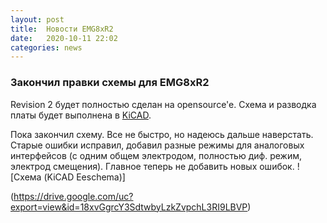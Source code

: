 ```yaml
---
layout: post
title:  Новости EMG8xR2
date:   2020-10-11 22:02
categories: news
---
```

### Закончил правки схемы для EMG8xR2

Revision 2 будет полностью сделан на opensource'e. Схема и разводка платы будет выполнена в [KiCAD](https://kicad-pcb.org/).

Пока закончил схему. Все не быстро, но надеюсь дальше наверстать. Старые ошибки исправил, добавил разные режимы для аналоговых интерфейсов (с одним общем электродом, полностью диф. режим, электрод смещения). 
Главное теперь не добавить новых ошибок.
![Схема (KiCAD Eeschema)]

(https://drive.google.com/uc?export=view&id=18xvGgrcY3SdtwbyLzkZvpchL3RI9LBVP)
